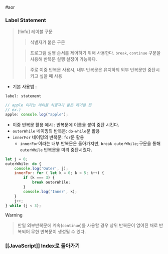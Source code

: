 #aor 
### Label Statement
>[!info]
>레이블 구문
>
>>식별자가 붙은 구문
>
>>프로그램 실행 순서를 제어하기 위해 사용한다.
>>`break`, `continue` 구문을 사용해 반복문 실행 설정이 가능하다.
>
>>주로 이중 반복문 사용시, 내부 반복문은 유지하되 외부 반복문만 중단시키고 싶을 때 사용

- 기본 사용법 :
```javascript
label: statement

// apple 이라는 레이블 식별자가 붙은 레이블 문
// ex.)
apple: console.log("apple");
```

- 이중 반복문 활용 예시 : 반복문에 이름을 붙여 중단 시킨다.
- `outerWhile` 네이밍의 반복문: `do-while`문 활용
- `innerFor` 네이밍의 반복문: `for`문 활용
	- `innerFor`이라는 내부 반복문은 돌아가지만, `break outerWhile;`구문을 통해 `outerWhile` 반복문을 미리 중단시켰다.
```javascript
let j = 0;
outerWhile: do {
	console.log('Outer', j);
	innerFor: for ( let k = 0; k < 5; k++) {
		if (k === 3) {
			break outerWhile;
		}
		console.log('Inner', k);
	}
	j++;
} while (j < 3);
```

>[!warning]
>>만일 외부반복문에 계속(`continue`)를 사용할 경우 상위 반복문이 없어진 채로 반복되어 무한 반복문이 생성될 수 있다.
### [[JavaScript]] Index로 돌아가기